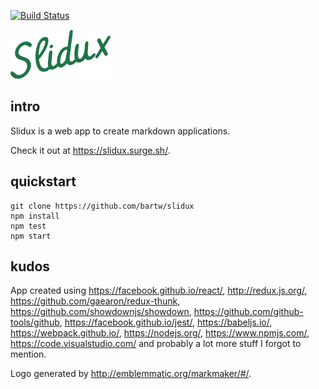 [![Build Status](https://travis-ci.org/bartw/slidux.svg?branch=master)](https://travis-ci.org/bartw/slidux)

![slidux](logo.png)

## intro

Slidux is a web app to create markdown applications.

Check it out at https://slidux.surge.sh/. 

## quickstart

```shell
git clone https://github.com/bartw/slidux
npm install
npm test
npm start
```

## kudos

App created using https://facebook.github.io/react/, http://redux.js.org/, https://github.com/gaearon/redux-thunk, https://github.com/showdownjs/showdown, 
https://github.com/github-tools/github, https://facebook.github.io/jest/, https://babeljs.io/, https://webpack.github.io/, https://nodejs.org/, https://www.npmjs.com/,
https://code.visualstudio.com/ and probably a lot more stuff I forgot to mention.

Logo generated by http://emblemmatic.org/markmaker/#/.
